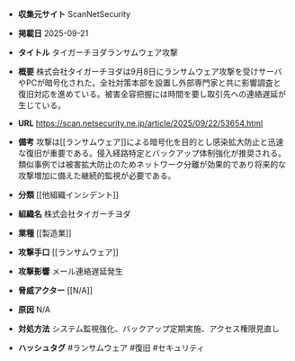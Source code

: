 - **収集元サイト**
ScanNetSecurity

- **掲載日**
2025-09-21

- **タイトル**
タイガーチヨダランサムウェア攻撃

- **概要**
株式会社タイガーチヨダは9月8日にランサムウェア攻撃を受けサーバやPCが暗号化された。全社対策本部を設置し外部専門家と共に影響調査と復旧対応を進めている。被害全容把握には時間を要し取引先への連絡遅延が生じている。

- **URL**
https://scan.netsecurity.ne.jp/article/2025/09/22/53654.html

- **備考**
攻撃は[[ランサムウェア]]による暗号化を目的とし感染拡大防止と迅速な復旧が重要である。侵入経路特定とバックアップ体制強化が推奨される。類似事例では被害拡大防止のためネットワーク分離が効果的であり将来的な攻撃増加に備えた継続的監視が必要である。

- **分類**
[[他組織インシデント]]

- **組織名**
株式会社タイガーチヨダ

- **業種**
[[製造業]]

- **攻撃手口**
[[ランサムウェア]]

- **攻撃影響**
メール連絡遅延発生

- **脅威アクター**
[[N/A]]

- **原因**
N/A

- **対処方法**
システム監視強化、バックアップ定期実施、アクセス権限見直し

- **ハッシュタグ**
#ランサムウェア #復旧 #セキュリティ

